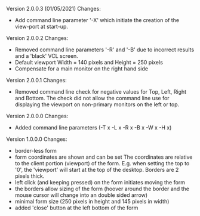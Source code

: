 Version 2.0.0.3 (01/05/2021)
Changes:
- Add command line parameter '-X' which initiate the creation of the view-port at start-up.

Version 2.0.0.2
Changes:
- Removed command line parameters '-R' and '-B' due to incorrect results and a 'black' VCL screen.
- Default viewport Width = 140 pixels and Height = 250 pixels
- Compensate for a main monitor on the right hand side

Version 2.0.0.1
Changes:
- Removed command line check for negative values for Top, Left, Right and Bottom.
  The check did not allow the command line use for displaying the viewport on non-primary monitors on the left or top.

Version 2.0.0.0
Changes:
- Added command line parameters (-T x -L x -R x -B x -W x -H x)

Version 1.0.0.0
Changes:
- border-less form
- form coordinates are shown and can be set
The coordinates are relative to the client portion (viewport) of the form.
E.g. when setting the top to '0', the 'viewport' will start at the top of the desktop.
Borders are 2 pixels thick.
- left click (and keeping pressed) on the form initiates moving the form
- the borders allow sizing of the form (hoover around the border and the mouse cursor will change into an double sided arrow)
- minimal form size (250 pixels in height and 145 pixels in width) 
- added 'close' button at the left bottom of the form